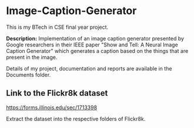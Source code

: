 # Image-Caption-Generator
This is my BTech in CSE final year project.

**Description:** Implementation of an image caption generator presented by Google researchers in their IEEE paper "Show and Tell: A Neural Image Caption Generator" which generates a caption based on the things that are present in the image.

Details of my project, documentation and reports are available in the Documents folder.

## Link to the Flickr8k dataset

https://forms.illinois.edu/sec/1713398

Extract the dataset into the respective folders of Flickr8k.
